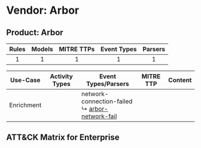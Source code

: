 Vendor: Arbor
=============
Product: Arbor
--------------
| Rules | Models | MITRE TTPs | Event Types | Parsers |
|:-----:|:------:|:----------:|:-----------:|:-------:|
|   1   |   1    |     1      |      1      |    1    |

|  Use-Case  | Activity Types | Event Types/Parsers                                                                                    | MITRE TTP | Content                                        |
|:----------:| -------------- | ------------------------------------------------------------------------------------------------------ | --------- | ---------------------------------------------- |
| Enrichment | <ul></li></ul> |  network-connection-failed<br> ↳ [arbor-network-fail](Parsers/parserContent_arbor-network-fail.md)<br> |           | [](Rules_Models/r_m_arbor_arbor_Enrichment.md) |

ATT&CK Matrix for Enterprise
----------------------------
